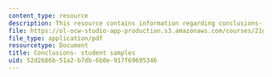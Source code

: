 ```yaml
---
content_type: resource
description: This resource contains information regarding conclusions- student samples.
file: https://ol-ocw-studio-app-production.s3.amazonaws.com/courses/21g-222-expository-writing-for-bilingual-students-fall-2002/52d2686b51a2b7db6b0e917f69695346_MIT21G_222F02_conclusions.pdf
file_type: application/pdf
resourcetype: Document
title: Conclusions- student samples
uid: 52d2686b-51a2-b7db-6b0e-917f69695346
---
```

